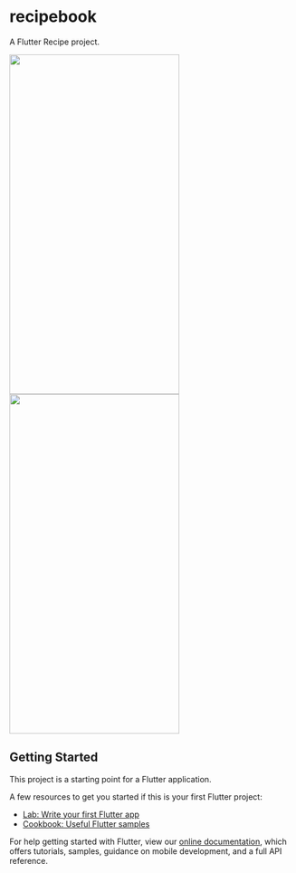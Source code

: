 # recipebook

A Flutter Recipe project.

<img src="https://user-images.githubusercontent.com/38127671/130979650-46c1e27f-1edd-4389-9807-1ca6211cd1ad.png" width="300" height="600"/> <img src="https://user-images.githubusercontent.com/38127671/130979764-ac4c0c58-d7bf-4f5a-b546-e7e16083c693.png" width="300" height="600"/>


## Getting Started

This project is a starting point for a Flutter application.

A few resources to get you started if this is your first Flutter project:

- [Lab: Write your first Flutter app](https://flutter.dev/docs/get-started/codelab)
- [Cookbook: Useful Flutter samples](https://flutter.dev/docs/cookbook)

For help getting started with Flutter, view our
[online documentation](https://flutter.dev/docs), which offers tutorials,
samples, guidance on mobile development, and a full API reference.
